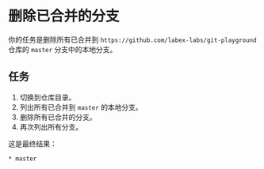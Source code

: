 # 删除已合并的分支

你的任务是删除所有已合并到 `https://github.com/labex-labs/git-playground` 仓库的 `master` 分支中的本地分支。

## 任务

1. 切换到仓库目录。
2. 列出所有已合并到 `master` 的本地分支。
3. 删除所有已合并的分支。
4. 再次列出所有分支。

这是最终结果：

```
* master
```
